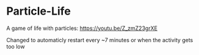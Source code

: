 # Particle-Life
A game of life with particles: https://youtu.be/Z_zmZ23grXE

Changed to automaticly restart every ~7 minutes or when the activity gets too low

